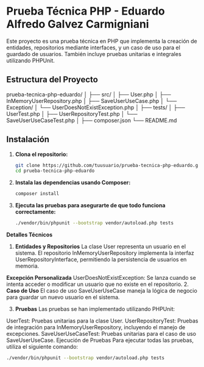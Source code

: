 # Prueba Técnica PHP - Eduardo Alfredo Galvez Carmigniani

Este proyecto es una prueba técnica en PHP que implementa la creación de entidades, repositorios mediante interfaces, y un caso de uso para el guardado de usuarios. También incluye pruebas unitarias e integrales utilizando PHPUnit.

## Estructura del Proyecto

prueba-tecnica-php-eduardo/
│
├── src/
│   ├── User.php
│   ├── InMemoryUserRepository.php
│   ├── SaveUserUseCase.php
│   └── Exception/
│       └── UserDoesNotExistException.php
│
├── tests/
│   ├── UserTest.php
│   ├── UserRepositoryTest.php
│   └── SaveUserUseCaseTest.php
│
├── composer.json
└── README.md

## Instalación

1. **Clona el repositorio:**

   ```bash
   git clone https://github.com/tuusuario/prueba-tecnica-php-eduardo.git
   cd prueba-tecnica-php-eduardo
2. **Instala las dependencias usando Composer:**

   ```bash
   composer install
3. **Ejecuta las pruebas para asegurarte de que todo funciona correctamente:**

   ```bash
   ./vendor/bin/phpunit --bootstrap vendor/autoload.php tests

**Detalles Técnicos**
1. **Entidades y Repositorios**
La clase User representa un usuario en el sistema. El repositorio InMemoryUserRepository implementa la interfaz UserRepositoryInterface, permitiendo la persistencia de usuarios en memoria.

**Excepción Personalizada**
UserDoesNotExistException: Se lanza cuando se intenta acceder o modificar un usuario que no existe en el repositorio.
2. **Caso de Uso**
El caso de uso SaveUserUseCase maneja la lógica de negocio para guardar un nuevo usuario en el sistema.

3. **Pruebas**
Las pruebas se han implementado utilizando PHPUnit:

UserTest: Pruebas unitarias para la clase User.
UserRepositoryTest: Pruebas de integración para InMemoryUserRepository, incluyendo el manejo de excepciones.
SaveUserUseCaseTest: Pruebas unitarias para el caso de uso SaveUserUseCase.
Ejecución de Pruebas
Para ejecutar todas las pruebas, utiliza el siguiente comando:

```bash
./vendor/bin/phpunit --bootstrap vendor/autoload.php tests

